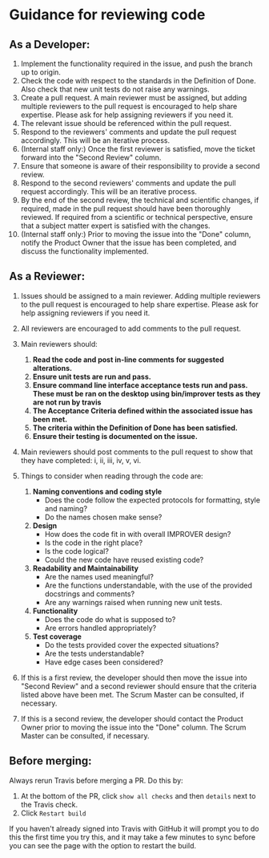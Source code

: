 # Guidance for reviewing code

## **As a Developer:**
1. Implement the functionality required in the issue, and push the branch up to origin.
2. Check the code with respect to the standards in the Definition of Done. Also check that new unit tests do not raise any warnings.
3. Create a pull request.
  A main reviewer must be assigned, but adding multiple reviewers to the pull request is encouraged to help share expertise. Please ask for help assigning reviewers if you need it.
4. The relevant issue should be referenced within the pull request.
6. Respond to the reviewers' comments and update the pull request accordingly. This will be an iterative process.
7. (Internal staff only:) Once the first reviewer is satisfied, move the ticket forward into the "Second Review" column.
8. Ensure that someone is aware of their responsibility to provide a second review.
9. Respond to the second reviewers' comments and update the pull request accordingly. This will be an iterative process.
10. By the end of the second review, the technical and scientific changes, if required, made in the pull request should have been thoroughly reviewed. If required from a scientific or technical perspective, ensure that a subject matter expert is satisfied with the changes.
11. (Internal staff only:) Prior to moving the issue into the "Done" column, notify the Product Owner that the issue has been completed, and discuss the functionality implemented.

## **As a Reviewer:**
1. Issues should be assigned to a main reviewer. Adding multiple reviewers to the pull request is encouraged to help share expertise. Please ask for help assigning reviewers if you need it.
2. All reviewers are encouraged to add comments to the pull request.

3. Main reviewers should:
   1. **Read the code and post in-line comments for suggested alterations.**
   2. **Ensure unit tests are run and pass.**
   3. **Ensure command line interface acceptance tests run and pass. These must be ran on the desktop using bin/improver tests as they are not run by travis**
   4. **The Acceptance Criteria defined within the associated issue has been met.**
   5. **The criteria within the Definition of Done has been satisfied.**
   6. **Ensure their testing is documented on the issue.**
4. Main reviewers should post comments to the pull request to show that they have completed: i, ii, iii, iv, v, vi.
5. Things to consider when reading through the code are:
   1. **Naming conventions and coding style**
      * Does the code follow the expected protocols for formatting, style and naming?
      * Do the names chosen make sense?
   2. **Design**
      * How does the code fit in with overall IMPROVER design?
      * Is the code in the right place?
      * Is the code logical?
      * Could the new code have reused existing code?
   3. **Readability and Maintainability**
      * Are the names used meaningful?
      * Are the functions understandable, with the use of the provided docstrings and comments?
      * Are any warnings raised when running new unit tests.
   4. **Functionality**
      * Does the code do what is supposed to?
      * Are errors handled appropriately?
   5. **Test coverage**
      * Do the tests provided cover the expected situations?
      * Are the tests understandable?
      * Have edge cases been considered?
6. If this is a first review, the developer should then move the issue into "Second Review" and a second reviewer should ensure that the criteria listed above have been met. The Scrum Master can be consulted, if necessary.
7. If this is a second review, the developer should contact the Product Owner prior to moving the issue into the "Done" column. The Scrum Master can be consulted, if necessary.

## **Before merging:**
Always rerun Travis before merging a PR. Do this by:
1. At the bottom of the PR, click `show all checks` and then `details` next to the Travis check.
2. Click `Restart build`


If you haven't already signed into Travis with GitHub it will prompt you to do this the first time you try this, and it may take a few minutes to sync before you can see the page with the option to restart the build.

